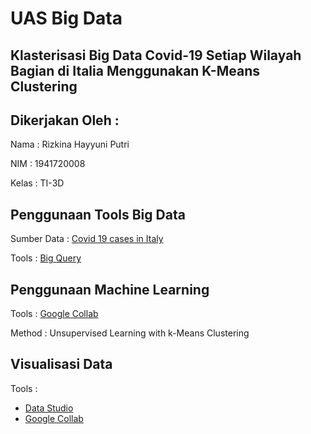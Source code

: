 # UAS Big Data

## Klasterisasi Big Data Covid-19 Setiap Wilayah Bagian di Italia Menggunakan K-Means Clustering

## Dikerjakan Oleh :

Nama : Rizkina Hayyuni Putri

NIM : 1941720008

Kelas : TI-3D

## Penggunaan Tools Big Data 

Sumber Data : [Covid 19 cases in Italy](https://github.com/pcm-dpc/COVID-19)

Tools : [Big Query](https://cloud.google.com/bigquery)

## Penggunaan Machine Learning

Tools : [Google Collab](https://colab.research.google.com/notebooks/)

Method : Unsupervised Learning with k-Means Clustering

## Visualisasi Data

Tools : 
- [Data Studio](https://datastudio.google.com/)
- [Google Collab](https://colab.research.google.com/notebooks/)

